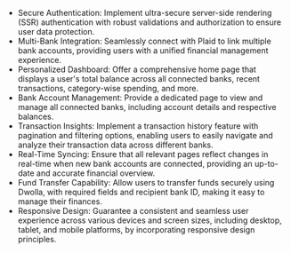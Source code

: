 - Secure Authentication: Implement ultra-secure server-side rendering (SSR) authentication with robust validations and authorization to ensure user data protection.
- Multi-Bank Integration: Seamlessly connect with Plaid to link multiple bank accounts, providing users with a unified financial management experience.
- Personalized Dashboard: Offer a comprehensive home page that displays a user's total balance across all connected banks, recent transactions, category-wise spending, and more.
- Bank Account Management: Provide a dedicated page to view and manage all connected banks, including account details and respective balances.
- Transaction Insights: Implement a transaction history feature with pagination and filtering options, enabling users to easily navigate and analyze their transaction data across different banks.
- Real-Time Syncing: Ensure that all relevant pages reflect changes in real-time when new bank accounts are connected, providing an up-to-date and accurate financial overview.
- Fund Transfer Capability: Allow users to transfer funds securely using Dwolla, with required fields and recipient bank ID, making it easy to manage their finances.
- Responsive Design: Guarantee a consistent and seamless user experience across various devices and screen sizes, including desktop, tablet, and mobile platforms, by incorporating responsive design principles.
 
 
